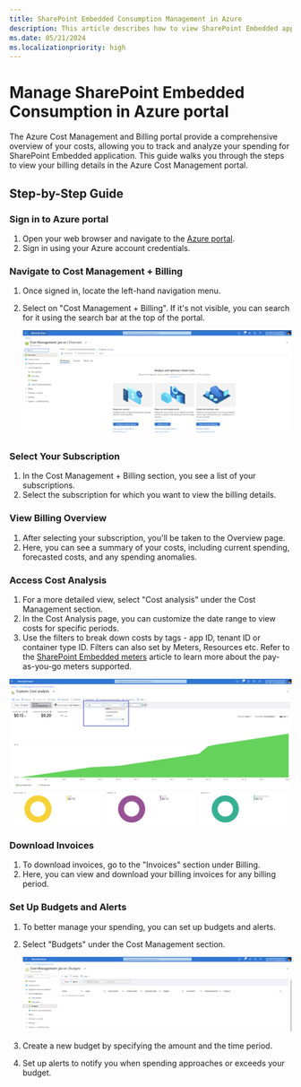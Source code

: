 ```yaml
---
title: SharePoint Embedded Consumption Management in Azure
description: This article describes how to view SharePoint Embedded application consumption in Azure portal.
ms.date: 05/21/2024
ms.localizationpriority: high
---
```


# Manage SharePoint Embedded Consumption in Azure portal

The Azure Cost Management and Billing portal provide a comprehensive overview of your costs, allowing you to track and analyze your spending for SharePoint Embedded application. This guide walks you through the steps to view your billing details in the Azure Cost Management portal.

## Step-by-Step Guide

### Sign in to Azure portal
1. Open your web browser and navigate to the [Azure portal](https://portal.azure.com/).
1. Sign in using your Azure account credentials.

### Navigate to Cost Management + Billing

1. Once signed in, locate the left-hand navigation menu.
1. Select on "Cost Management + Billing". If it's not visible, you can search for it using the search bar at the top of the portal.
   
   ![Cost Management](../../../images/billmanag1.png)

### Select Your Subscription

1. In the Cost Management + Billing section, you see a list of your subscriptions.
1. Select the subscription for which you want to view the billing details.

### View Billing Overview

1. After selecting your subscription, you'll be taken to the Overview page.
1. Here, you can see a summary of your costs, including current spending, forecasted costs, and any spending anomalies.

### Access Cost Analysis

1. For a more detailed view, select "Cost analysis" under the Cost Management section.
1. In the Cost Analysis page, you can customize the date range to view costs for specific periods.
1. Use the filters to break down costs by tags - app ID, tenant ID or container type ID. Filters can also set by Meters, Resources etc. Refer to the [SharePoint Embedded meters](docs/embedded/concepts/admin-exp/meters.md) article to learn more about the pay-as-you-go meters supported.

![Meters](../../../images/billmanag2.png)

### Download Invoices

1. To download invoices, go to the "Invoices" section under Billing.
1. Here, you can view and download your billing invoices for any billing period.

### Set Up Budgets and Alerts

1. To better manage your spending, you can set up budgets and alerts.
1. Select "Budgets" under the Cost Management section.

   ![Budgets](../../../images/billmanag3.png)

1. Create a new budget by specifying the amount and the time period.
1. Set up alerts to notify you when spending approaches or exceeds your budget.


